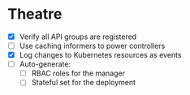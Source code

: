 # Theatre

- [x] Verify all API groups are registered
- [ ] Use caching informers to power controllers
- [x] Log changes to Kubernetes resources as events
- [ ] Auto-generate:
  - [ ] RBAC roles for the manager
  - [ ] Stateful set for the deployment
